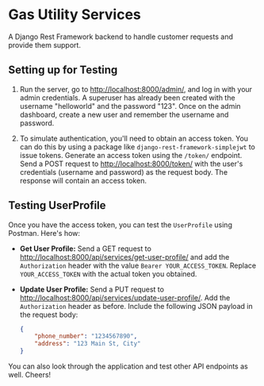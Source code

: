 # Gas Utility Services

A Django Rest Framework backend to handle customer requests and provide them support.

## Setting up for Testing

1. Run the server, go to [http://localhost:8000/admin/](http://localhost:8000/admin/), and log in with your admin credentials. A superuser has already been created with the username "helloworld" and the password "123". Once on the admin dashboard, create a new user and remember the username and password.

2. To simulate authentication, you'll need to obtain an access token. You can do this by using a package like `django-rest-framework-simplejwt` to issue tokens. Generate an access token using the `/token/` endpoint. Send a POST request to [http://localhost:8000/token/](http://localhost:8000/token/) with the user's credentials (username and password) as the request body. The response will contain an access token.

## Testing UserProfile

Once you have the access token, you can test the `UserProfile` using Postman. Here's how:

- **Get User Profile:**
  Send a GET request to [http://localhost:8000/api/services/get-user-profile/](http://localhost:8000/api/get-user-profile/) and add the `Authorization` header with the value `Bearer YOUR_ACCESS_TOKEN`. Replace `YOUR_ACCESS_TOKEN` with the actual token you obtained.

- **Update User Profile:**
  Send a PUT request to [http://localhost:8000/api/services/update-user-profile/](http://localhost:8000/api/services/update-user-profile/). Add the `Authorization` header as before. Include the following JSON payload in the request body:

  ```json
  {
      "phone_number": "1234567890",
      "address": "123 Main St, City"
  }

You can also look through the application and test other API endpoints as well. Cheers!
